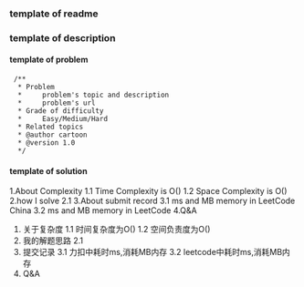 ### template of readme

### template of description

#### template of problem
```aidl
 /**
  * Problem
  *     problem's topic and description
  *     problem's url
  * Grade of difficulty 
  *     Easy/Medium/Hard   
  * Related topics
  * @author cartoon
  * @version 1.0
  */
```

#### template of solution
1.About Complexity
    1.1 Time Complexity is O()
    1.2 Space Complexity is O()
2.how I solve
    2.1 
3.About submit record
    3.1 ms and MB memory in LeetCode China
    3.2 ms and MB memory in LeetCode
4.Q&A

1. 关于复杂度
  1.1 时间复杂度为O()
  1.2 空间负责度为O()
2. 我的解题思路
  2.1 
3. 提交记录
  3.1 力扣中耗时ms,消耗MB内存
  3.2 leetcode中耗时ms,消耗MB内存
4. Q&A
